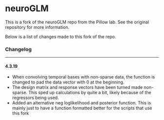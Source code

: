 neuroGLM
=========================

This is a fork of the neuroGLM repo from the Pillow lab. See the original repository for more information. 

Below is a list of changes made to this fork of the repo.

### Changelog
-------------------------

#### 4.3.19
- When convolving temporal bases with non-sparse data, the function is changed to pad the data vector with 0 at the beginning.
- The design matrix and response vectors have been turned made non-sparse. This sped up calculations by quite a bit, likely because of the regressors being used.
- Added an alternative neg loglikelihood and posterior function. This is mainly just to have a function formatted better for the scripts that use this fork
